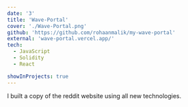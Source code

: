 ```yaml
---
date: '3'
title: 'Wave-Portal'
cover: './Wave-Portal.png'
github: 'https://github.com/rohaanmalik/my-wave-portal'
external: 'wave-portal.vercel.app/'
tech:
  - JavaScript
  - Solidity
  - React

showInProjects: true
---
```


I built a copy of the reddit website using all new technologies.

